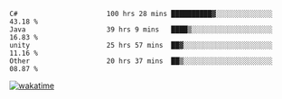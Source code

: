 <!--START_SECTION:waka-->

```text
C#                      100 hrs 28 mins ██████████▓░░░░░░░░░░░░░░   43.18 %
Java                    39 hrs 9 mins   ████▒░░░░░░░░░░░░░░░░░░░░   16.83 %
unity                   25 hrs 57 mins  ██▓░░░░░░░░░░░░░░░░░░░░░░   11.16 %
Other                   20 hrs 37 mins  ██▒░░░░░░░░░░░░░░░░░░░░░░   08.87 %
```

<!--END_SECTION:waka-->
[![wakatime](https://wakatime.com/badge/user/6c2f442e-41b4-42e3-bc06-d5d8203ad1da.svg)](https://wakatime.com/@6c2f442e-41b4-42e3-bc06-d5d8203ad1da)
